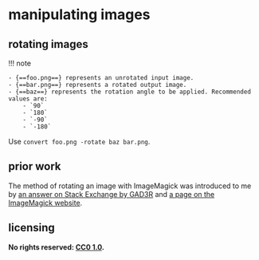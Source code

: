 # manipulating images
## rotating images

!!! note
    
    - {==foo.png==} represents an unrotated input image.
    - {==bar.png==} represents a rotated output image.
    - {==baz==} represents the rotation angle to be applied. Recommended values are:
        - `90`
        - `180`
        - `-90`
        - `-180`

Use `convert foo.png -rotate baz bar.png`.

## prior work
The method of rotating an image with ImageMagick was introduced to me by [an answer on Stack Exchange by GAD3R](https://unix.stackexchange.com/questions/365592/how-to-rotate-a-set-of-pictures-from-the-command-line/365595#365595) and [a page on the ImageMagick website](https://imagemagick.org/Usage/warping/).

## licensing
**No rights reserved: [CC0 1.0](https://creativecommons.org/publicdomain/zero/1.0/).**
